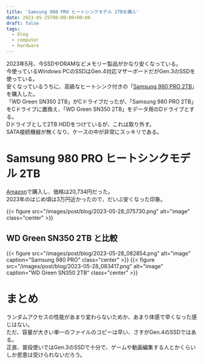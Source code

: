 ```yaml
---
title: 'Samsung 980 PRO ヒートシンクモデル 2TBを購入'
date: 2023-05-25T00:00:00+00:00
draft: false
tags:
  - blog
  - computer
  - hardware
---
```


2023年5月、今SSDやDRAMなどメモリー製品がかなり安くなっている。  
今使っているWindows PCのSSDはGen.4対応マザーボードだがGen.3のSSDを使っている。  
安くなっているうちに、高級なヒートシンク付きの「[Samsung 980 PRO 2TB](https://www.amazon.co.jp/gp/product/B09G6HVRL6?tag=maftracking364812-22&linkCode=ure&creative=6339)」を購入した。  
「WD Green SN350 2TB」がCドライブだったが、「Samsung 980 PRO 2TB」をCドライブに置換え、「WD Green SN350 2TB」をデータ用のDドライブとする。  
Dドライブとして2TB HDDをつけているが、これは取り外す。  
SATA接続機器が無くなり、ケースの中が非常にスッキリである。

# Samsung 980 PRO ヒートシンクモデル 2TB

[Amazon](https://www.amazon.co.jp/gp/product/B09G6HVRL6?tag=maftracking364812-22&linkCode=ure&creative=6339)で購入し、価格は20,734円だった。  
2023年のはじめ頃は3万円近かったので、だいぶ安くなった印象。  

{{< figure src="/images/post/blog/2023-05-28_075730.png" alt="image" class="center" >}}

## WD Green SN350 2TB と比較

{{< figure src="/images/post/blog/2023-05-28_082854.png" alt="image" caption="Samsung 980 PRO" class="center" >}}
{{< figure src="/images/post/blog/2023-05-28_083417.png" alt="image" caption="WD Green SN350 2TB" class="center" >}}

# まとめ

ランダムアクセスの性能があまり変わらないためか、あまり体感で早くなった感じはない。  
ただ、容量が大きい単一のファイルのコピーは早い、さすがGen.4のSSDではある。  
正直、普段使いではGen.3のSSDで十分で、ゲームや動画編集する人とかくらいしか恩恵は受けられないだろう。  
